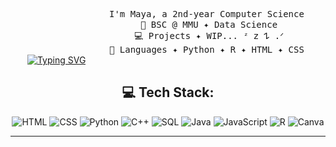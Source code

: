 <div align="center">
<a href="https://git.io/typing-svg"><img src="https://readme-typing-svg.demolab.com?font=Fira+Code&letterSpacing=0.2+rem&color=2AEAF7BD&center=true&vCenter=true&multiline=true&repeat=true&width=435&height=100&lines=%E2%8A%B9%E2%82%8A+%CB%9A%E2%80%A7%EF%B8%B5%E2%80%BF%E2%82%8A+Hello!+%E2%82%8A%E2%80%BF%EF%B8%B5%E2%80%A7+%CB%9A+%E2%82%8A%E2%8A%B9;Welcome+to+my+github++%E0%B8%85%E1%A8%90%E0%B8%85" alt="Typing SVG" /></a>    

    
<pre style="width: 70%; display: inline-block;">
    I'm Maya, a 2nd-year Computer Science student specializing in Data Science ✨  
    💼 BSC @ MMU ✦︎ Data Science
    💻 Projects ✦︎ WIP... ᶻ 𝗓 𐰁 .ᐟ
    📖 Languages ✦︎ Python ✦︎ R ✦︎ HTML ✦︎ CSS ✦︎ C++ ✦︎ SQL ✦︎ Java ✦︎ Javascript
</pre>
<br>


## 💻 Tech Stack:
![HTML](https://img.shields.io/badge/HTML-%23E34F26.svg?style=for-the-badge&logo=html5&logoColor=white) 
![CSS](https://img.shields.io/badge/CSS-%231572B6.svg?style=for-the-badge&logo=css3&logoColor=white) 
![Python](https://img.shields.io/badge/Python-%233670A0.svg?style=for-the-badge&logo=python&logoColor=ffdd54) 
![C++](https://img.shields.io/badge/C%2B%2B-%2300599C.svg?style=for-the-badge&logo=c%2B%2B&logoColor=white) 
![SQL](https://img.shields.io/badge/SQL-%234479A1.svg?style=for-the-badge&logo=mysql&logoColor=white) 
![Java](https://img.shields.io/badge/Java-%23ED8B00.svg?style=for-the-badge&logo=openjdk&logoColor=white) 
![JavaScript](https://img.shields.io/badge/JavaScript-%23F7DF1E.svg?style=for-the-badge&logo=javascript&logoColor=black) 
![R](https://img.shields.io/badge/R-%23276DC3.svg?style=for-the-badge&logo=r&logoColor=white) 
![Canva](https://img.shields.io/badge/Canva-%2300C4CC.svg?style=for-the-badge&logo=Canva&logoColor=white)


---

</div>
